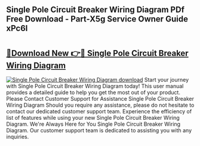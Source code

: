 ## Single Pole Circuit Breaker Wiring Diagram PDf Free Download - Part-X5g Service Owner Guide xPc6l

# <h2><a href="http://dfnrcg.blite.top/?on=Single+Pole+Circuit+Breaker+Wiring+Diagram">🔗Download New 👉🔴 Single Pole Circuit Breaker Wiring Diagram</a></h2>

[![Single Pole Circuit Breaker Wiring Diagram download](https://i.imgur.com/lujVjoI.png)](http://dfnrcg.blite.top/?on=Single+Pole+Circuit+Breaker+Wiring+Diagram)
Start your journey with Single Pole Circuit Breaker Wiring Diagram today! This user manual provides a detailed guide to help you get the most out of your product. Please Contact Customer Support for Assistance Single Pole Circuit Breaker Wiring Diagram Should you require any assistance, please do not hesitate to contact our dedicated customer support team. Experience the efficiency of list of features while using your new Single Pole Circuit Breaker Wiring Diagram. We're Always Here for You Single Pole Circuit Breaker Wiring Diagram. Our customer support team is dedicated to assisting you with any inquiries.
